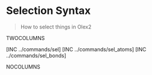 # Selection Syntax
> How to select things in Olex2

TWOCOLUMNS

[INC ../commands/sel]
[INC ../commands/sel_atoms]
[INC ../commands/sel_bonds]

NOCOLUMNS
